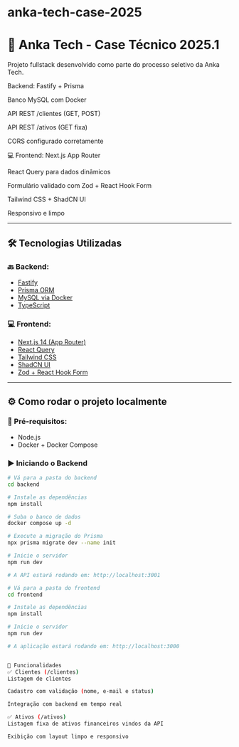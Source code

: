 # anka-tech-case-2025

# 💼 Anka Tech - Case Técnico 2025.1

Projeto fullstack desenvolvido como parte do processo seletivo da Anka Tech.

Backend:
Fastify + Prisma

Banco MySQL com Docker

API REST /clientes (GET, POST)

API REST /ativos (GET fixa)

CORS configurado corretamente

💻 Frontend:
Next.js App Router

React Query para dados dinâmicos

Formulário validado com Zod + React Hook Form

Tailwind CSS + ShadCN UI

Responsivo e limpo

---

## 🛠️ Tecnologias Utilizadas

### 🔙 Backend:

- [Fastify](https://www.fastify.io/)
- [Prisma ORM](https://www.prisma.io/)
- [MySQL via Docker](https://www.docker.com/)
- [TypeScript](https://www.typescriptlang.org/)

### 💻 Frontend:

- [Next.js 14 (App Router)](https://nextjs.org/)
- [React Query](https://tanstack.com/query/latest)
- [Tailwind CSS](https://tailwindcss.com/)
- [ShadCN UI](https://ui.shadcn.com/)
- [Zod + React Hook Form](https://react-hook-form.com/)

---

## ⚙️ Como rodar o projeto localmente

### 🔧 Pré-requisitos:

- Node.js
- Docker + Docker Compose

### ▶️ Iniciando o Backend

```bash
# Vá para a pasta do backend
cd backend

# Instale as dependências
npm install

# Suba o banco de dados
docker compose up -d

# Execute a migração do Prisma
npx prisma migrate dev --name init

# Inicie o servidor
npm run dev

# A API estará rodando em: http://localhost:3001

# Vá para a pasta do frontend
cd frontend

# Instale as dependências
npm install

# Inicie o servidor
npm run dev

# A aplicação estará rodando em: http://localhost:3000


🧪 Funcionalidades
✅ Clientes (/clientes)
Listagem de clientes

Cadastro com validação (nome, e-mail e status)

Integração com backend em tempo real

✅ Ativos (/ativos)
Listagem fixa de ativos financeiros vindos da API

Exibição com layout limpo e responsivo
```
